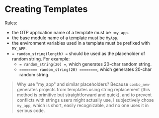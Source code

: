 # Creating Templates

Rules:

- the OTP application name of a template must be `:my_app`.
- the base module name of a template must be `MyApp`.
- the environment variables used in a template must be prefixed with `MY_APP`.
- `= random_string(length) =` should be used as the placeholder of random string. For example:
  - `= random_string(20) =`, which generates 20-char random string.
  - `======== random_string(20) ========`, which generates 20-char random string.

> Why use "my_app" and similar placeholders? Because `combo_new` generates projects from templates using string replacement (this method is primitive but straightforward and quick), and to prevent conflicts with strings users might actually use, I subjectively chose `my_app`, which is short, easily recognizable, and no one uses it in serious code.
